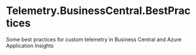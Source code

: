 # Telemetry.BusinessCentral.BestPractices
Some best practices for custom telemetry in Business Central and Azure Application Insights
